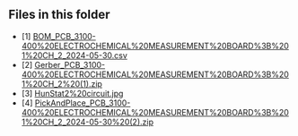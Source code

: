 ## Files in this folder

- [1] [BOM_PCB_3100-400%20ELECTROCHEMICAL%20MEASUREMENT%20BOARD%3B%201%20CH_2_2024-05-30.csv](BOM_PCB_3100-400%20ELECTROCHEMICAL%20MEASUREMENT%20BOARD%3B%201%20CH_2_2024-05-30.csv)
- [2] [Gerber_PCB_3100-400%20ELECTROCHEMICAL%20MEASUREMENT%20BOARD%3B%201%20CH_2%20(1).zip](Gerber_PCB_3100-400%20ELECTROCHEMICAL%20MEASUREMENT%20BOARD%3B%201%20CH_2%20(1).zip)
- [3] [HunStat2%20circuit.jpg](HunStat2%20circuit.jpg)
- [4] [PickAndPlace_PCB_3100-400%20ELECTROCHEMICAL%20MEASUREMENT%20BOARD%3B%201%20CH_2_2024-05-30%20(2).zip](PickAndPlace_PCB_3100-400%20ELECTROCHEMICAL%20MEASUREMENT%20BOARD%3B%201%20CH_2_2024-05-30%20(2).zip)


